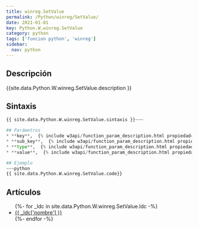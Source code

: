```yaml
---
title: winreg.SetValue
permalink: /Python/winreg/SetValue/
date: 2021-01-01
key: Python.W.winreg.SetValue
category: python
tags: ['funcion python', 'winreg']
sidebar: 
  nav: python
---
```


## Descripción
{{site.data.Python.W.winreg.SetValue.description }}

## Sintaxis
~~~python
{{ site.data.Python.W.winreg.SetValue.sintaxis }}~~~

## Parámetros
* **key**,  {% include w3api/function_param_description.html propiedad=site.data.Python.W.winreg.SetValue valor="key" %}
* **sub_key**,  {% include w3api/function_param_description.html propiedad=site.data.Python.W.winreg.SetValue valor="sub_key" %}
* **type**,  {% include w3api/function_param_description.html propiedad=site.data.Python.W.winreg.SetValue valor="type" %}
* **value**,  {% include w3api/function_param_description.html propiedad=site.data.Python.W.winreg.SetValue valor="value" %}

## Ejemplo
~~~python
{{ site.data.Python.W.winreg.SetValue.code}}
~~~

## Artículos
<ul>
{%- for _ldc in site.data.Python.W.winreg.SetValue.ldc -%}
   <li>
       <a href="{{_ldc['url'] }}">{{ _ldc['nombre'] }}</a>
   </li>
{%- endfor -%}
</ul>
